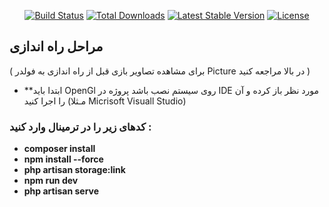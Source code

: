 
<p align="center">
<a href="https://github.com/laravel/framework/actions"><img src="https://github.com/laravel/framework/workflows/tests/badge.svg" alt="Build Status"></a>
<a href="https://packagist.org/packages/laravel/framework"><img src="https://img.shields.io/packagist/dt/laravel/framework" alt="Total Downloads"></a>
<a href="https://packagist.org/packages/laravel/framework"><img src="https://img.shields.io/packagist/v/laravel/framework" alt="Latest Stable Version"></a>
<a href="https://packagist.org/packages/laravel/framework"><img src="https://img.shields.io/packagist/l/laravel/framework" alt="License"></a>
</p>

## مراحل راه اندازی 
( برای مشاهده تصاویر بازی قبل از راه اندازی به فولدر Picture در بالا مراجعه کنید )

 * **ابتدا باید OpenGl روی سیستم نصب باشد 
 پروژه در IDE مورد نظر باز کرده و آن را اجرا کنید (مـثلا Micrisoft Visuall Studio)
### کدهای زیر را در ترمینال وارد کنید :
* **composer install**
* **npm install --force**
* **php artisan storage:link**
* **npm run dev**
* **php artisan serve**

